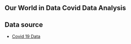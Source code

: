## Our World in Data Covid Data Analysis

## Data source

- [Covid 19 Data](https://ourworldindata.org/covid-deaths)
